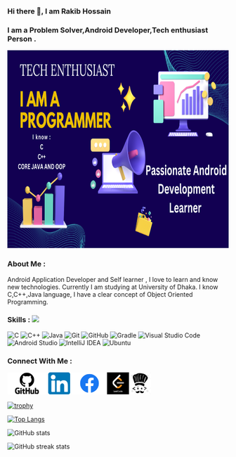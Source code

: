 ### Hi there 👋, I am Rakib Hossain
### I am a Problem Solver,Android Developer,Tech enthusiast Person .

<img src='https://github.com/RlM100always/RlM100always/blob/main/logo/github-photo.png' weight="2000" height="450"  />

### About Me :

Android Application Developer and Self learner , I love to learn and know new technologies. Currently I am studying at University of Dhaka. I know C,C++,Java language, I have a clear concept of Object Oriented Programming. 


### Skills :   <img src="https://media.giphy.com/media/WUlplcMpOCEmTGBtBW/giphy.gif" width="40">

![C](https://img.shields.io/badge/c-%2300599C.svg?style=for-the-badge&logo=c&logoColor=white)
![C++](https://img.shields.io/badge/c++-%2300599C.svg?style=for-the-badge&logo=c%2B%2B&logoColor=white)
![Java](https://img.shields.io/badge/java-%23ED8B00.svg?style=for-the-badge&logo=java&logoColor=white)
![Git](https://img.shields.io/badge/git-%23F05033.svg?style=for-the-badge&logo=git&logoColor=white)
![GitHub](https://img.shields.io/badge/github-%23121011.svg?style=for-the-badge&logo=github&logoColor=white)
![Gradle](https://img.shields.io/badge/Gradle-02303A.svg?style=for-the-badge&logo=Gradle&logoColor=white)
![Visual Studio Code](https://img.shields.io/badge/Visual%20Studio%20Code-0078d7.svg?style=for-the-badge&logo=visual-studio-code&logoColor=white)
![Android Studio](https://img.shields.io/badge/Android%20Studio-3DDC84.svg?style=for-the-badge&logo=android-studio&logoColor=white)
![IntelliJ IDEA](https://img.shields.io/badge/IntelliJIDEA-000000.svg?style=for-the-badge&logo=intellij-idea&logoColor=white)
![Ubuntu](https://img.shields.io/badge/Ubuntu-E95420?style=for-the-badge&logo=ubuntu&logoColor=white)

### Connect With Me :

 [<img src='https://github.com/RlM100always/RlM100always/blob/main/logo/GitHub-logo.png' weight="50" height='50'>](https://github.com/RlM100always)  [<img  src='https://github.com/RlM100always/RlM100always/blob/main/logo/linkedin-logo.png' weight="45" height='50'>](https://www.linkedin.com/in/RlM100always) [<img  src='https://github.com/RlM100always/RlM100always/blob/main/logo/Facebook-logo.png' weight="50"  height='50'>](https://www.facebook.com/RlM100always)<a  href="https://leetcode.com/rakib55/"  ><img    src="https://github.com/RlM100always/RlM100always/blob/main/logo/leetcode.png"   weight="40" height="50"  /></a><a   href="https://www.codechef.com/users/rlm100always"  ><img src="https://github.com/RlM100always/RlM100always/blob/main/Picture/codechef%20(1).png"  weight="45" height="50"  /></a>


[![trophy](https://github-profile-trophy.vercel.app/?username=RlM100always)](https://github.com/ryo-ma/github-profile-trophy)

[![Top Langs](https://github-readme-stats.vercel.app/api/top-langs/?username=RlM100always)](https://github.com/anuraghazra/github-readme-stats)

![GitHub stats](https://github-readme-stats.vercel.app/api?username=RlM100always&show_icons=true)  
  

![GitHub streak stats](https://streak-stats.demolab.com/?user=RlM100always)  


